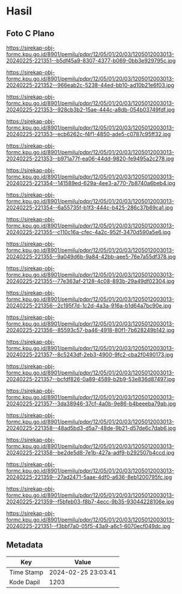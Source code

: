 # Hasil

## Foto C Plano

https://sirekap-obj-formc.kpu.go.id/8901/pemilu/pdpr/12/05/01/20/03/1205012003013-20240225-221351--b5df45a9-8307-4377-b069-0bb3e929795c.jpg

https://sirekap-obj-formc.kpu.go.id/8901/pemilu/pdpr/12/05/01/20/03/1205012003013-20240225-221352--966eab2c-5238-44ed-bb10-ad10b21e6f03.jpg

https://sirekap-obj-formc.kpu.go.id/8901/pemilu/pdpr/12/05/01/20/03/1205012003013-20240225-221353--928cb3b2-15ae-444c-a8db-054b03749fdf.jpg

https://sirekap-obj-formc.kpu.go.id/8901/pemilu/pdpr/12/05/01/20/03/1205012003013-20240225-221353--ecb6262c-f4f1-4850-ade5-c0787c95ff32.jpg

https://sirekap-obj-formc.kpu.go.id/8901/pemilu/pdpr/12/05/01/20/03/1205012003013-20240225-221353--b971a77f-ea06-44dd-9820-fe9495a2c278.jpg

https://sirekap-obj-formc.kpu.go.id/8901/pemilu/pdpr/12/05/01/20/03/1205012003013-20240225-221354--141589ed-629a-4ee3-a770-7b8740a6beb4.jpg

https://sirekap-obj-formc.kpu.go.id/8901/pemilu/pdpr/12/05/01/20/03/1205012003013-20240225-221354--6a55735f-b1f3-444c-b425-286c37b69ca1.jpg

https://sirekap-obj-formc.kpu.go.id/8901/pemilu/pdpr/12/05/01/20/03/1205012003013-20240225-221355--c110c16a-cfec-4a2c-952f-3470d590a5e6.jpg

https://sirekap-obj-formc.kpu.go.id/8901/pemilu/pdpr/12/05/01/20/03/1205012003013-20240225-221355--9a049d6b-9a84-42bb-aee5-76e7a55df378.jpg

https://sirekap-obj-formc.kpu.go.id/8901/pemilu/pdpr/12/05/01/20/03/1205012003013-20240225-221355--77e363af-2128-4c08-893b-29a49df02304.jpg

https://sirekap-obj-formc.kpu.go.id/8901/pemilu/pdpr/12/05/01/20/03/1205012003013-20240225-221356--2c195f7d-1c2d-4a3a-916a-b1d64a7bc90e.jpg

https://sirekap-obj-formc.kpu.go.id/8901/pemilu/pdpr/12/05/01/20/03/1205012003013-20240225-221356--85593c57-ba46-4918-80f1-7b628249b142.jpg

https://sirekap-obj-formc.kpu.go.id/8901/pemilu/pdpr/12/05/01/20/03/1205012003013-20240225-221357--8c5243df-2eb3-4900-9fc2-cba2f0490173.jpg

https://sirekap-obj-formc.kpu.go.id/8901/pemilu/pdpr/12/05/01/20/03/1205012003013-20240225-221357--bcfdf826-0a89-4589-b2b9-53e836d87497.jpg

https://sirekap-obj-formc.kpu.go.id/8901/pemilu/pdpr/12/05/01/20/03/1205012003013-20240225-221357--3da38946-37cf-4a0b-9e86-b4beeeba79ab.jpg

https://sirekap-obj-formc.kpu.go.id/8901/pemilu/pdpr/12/05/01/20/03/1205012003013-20240225-221358--48ad5bd3-d5a7-48de-9b21-d57de6c7dab6.jpg

https://sirekap-obj-formc.kpu.go.id/8901/pemilu/pdpr/12/05/01/20/03/1205012003013-20240225-221358--be2de5d8-7e1b-427a-adf9-b292507b4ccd.jpg

https://sirekap-obj-formc.kpu.go.id/8901/pemilu/pdpr/12/05/01/20/03/1205012003013-20240225-221359--27ad2471-5aae-4df0-a636-8eb1200795fc.jpg

https://sirekap-obj-formc.kpu.go.id/8901/pemilu/pdpr/12/05/01/20/03/1205012003013-20240225-221359--f5bfeb03-f8b7-4ecc-9b35-93044228106e.jpg

https://sirekap-obj-formc.kpu.go.id/8901/pemilu/pdpr/12/05/01/20/03/1205012003013-20240225-221351--f3bbf7a0-05f5-43a9-a6c1-6070ecf049dc.jpg


## Metadata

| Key        | Value               |
| ---------- | ------------------- |
| Time Stamp | 2024-02-25 23:03:41 |
| Kode Dapil | 1203                |



